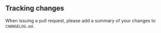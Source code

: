 ## Tracking changes

When issuing a pull request, please add a summary of your changes to `CHANGELOG.md`.
